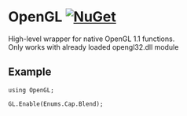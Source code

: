 # OpenGL [![NuGet](https://img.shields.io/nuget/v/Yotic.OpenGL.svg)](https://www.nuget.org/packages/Yotic.OpenGL)

High-level wrapper for native OpenGL 1.1 functions. \
Only works with already loaded opengl32.dll module

Example
------------------------------
```
using OpenGL;

GL.Enable(Enums.Cap.Blend);
```
